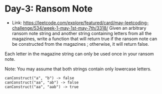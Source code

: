 # Day-3: Ransom Note 
* Link: https://leetcode.com/explore/featured/card/may-leetcoding-challenge/534/week-1-may-1st-may-7th/3318/
Given an arbitrary ransom note string and another string containing letters from all the magazines, write a function that will return true if the ransom note can be constructed from the magazines ; otherwise, it will return false.

Each letter in the magazine string can only be used once in your ransom note.

Note:
You may assume that both strings contain only lowercase letters.
```
canConstruct("a", "b") -> false
canConstruct("aa", "ab") -> false
canConstruct("aa", "aab") -> true
```
